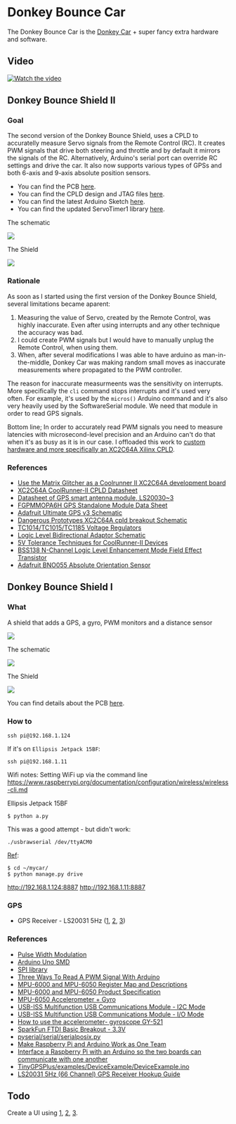 # Donkey Bounce Car
The Donkey Bounce Car is the [Donkey Car](https://www.donkeycar.com/) + super fancy extra hardware and software.

## Video

[![Watch the video](images/first-drive.png)](https://www.youtube.com/watch?v=y7wChCVcuVY)

## Donkey Bounce Shield II

### Goal
The second version of the Donkey Bounce Shield, uses a CPLD to accuratelly measure Servo signals from the Remote Control (RC). It creates PWM signals that drive both steering and throttle and by default it mirrors the signals of the RC. Alternatively, Arduino's serial port can override RC settings and drive the car. It also now supports various types of GPSs and both 6-axis and 9-axis absolute position sensors.

* You can find the PCB [here](https://oshpark.com/shared_projects/81d3538F).
* You can find the CPLD design and JTAG files [here](shield/servo-reader-xc2c64a).
* You can find the latest Arduino Sketch [here](shield/gps-gyro-pwm).
* You can find the updated ServoTimer1 library [here](shield/ServoTimer1).

The schematic

![](shield/donkeybounceshield-v2_schem.png)

The Shield

![](shield/donkeybounceshield-v2_pcb.png)

### Rationale

As soon as I started using the first version of the Donkey Bounce Shield, several limitations became aparent:

1. Measuring the value of Servo, created by the Remote Control, was highly inaccurate. Even after using interrupts and any other technique the accuracy was bad.
2. I could create PWM signals but I would have to manually unplug the Remote Control, when using them.
3. When, after several modifications I was able to have arduino as man-in-the-middle, Donkey Car was making random small moves as inaccurate measurements where propagated to the PWM controller.

The reason for inaccurate measurmeents was the sensitivity on interrupts. More specifically the `cli` command stops interrupts and it's used very often. For example, it's used by the `micros()` Arduino command and it's also very heavily used by the SoftwareSerial module. We need that module in order to read GPS signals.

Bottom line; In order to accurately read PWM signals you need to measure latencies with microsecond-level precision and an Arduino can't do that when it's as busy as it is in our case. I offloaded this work to [custom hardware and more specifically an XC2C64A Xilinx CPLD](servo-reader-xc2c64a).

### References

* [Use the Matrix Glitcher as a Coolrunner II XC2C64A development board](http://blog.dimitrioskouzisloukas.com/2019/08/use-matrix-glitcher-as-coolrunner-ii.html)
* [XC2C64A CoolRunner-II CPLD Datasheet](https://www.xilinx.com/support/documentation/data_sheets/ds311.pdf)
* [Datasheet of GPS smart antenna module, LS20030~3](https://cdn.sparkfun.com/datasheets/GPS/LS20030~3_datasheet_v1.3.pdf)
* [FGPMMOPA6H GPS Standalone Module Data Sheet](https://cdn-shop.adafruit.com/datasheets/GlobalTop-FGPMMOPA6H-Datasheet-V0A.pdf)
* [Adafruit Ultimate GPS v3 Schematic](https://learn.adafruit.com/adafruit-ultimate-gps/downloads)
* [Dangerous Prototypes XC2C64A cpld breakout Schematic](http://dangerousprototypes.com/docs/File:Cct-XC2C_64a-cpld-breakout-v1a.png)
* [TC1014/TC1015/TC1185 Voltage Regulators](http://ww1.microchip.com/downloads/en/devicedoc/21335e.pdf)
* [Logic Level Bidirectional Adaptor Schematic](https://cdn.sparkfun.com/datasheets/BreakoutBoards/Logic_Level_Bidirectional.pdf)
* [5V Tolerance Techniques for CoolRunner-II Devices](https://www.xilinx.com/support/documentation/application_notes/xapp429.pdf)
* [BSS138 N-Channel Logic Level Enhancement Mode Field Effect Transistor](https://cdn.sparkfun.com/datasheets/BreakoutBoards/BSS138.pdf)
* [Adafruit BNO055 Absolute Orientation Sensor](https://learn.adafruit.com/adafruit-bno055-absolute-orientation-sensor?view=all)


## Donkey Bounce Shield I

### What

A shield that adds a GPS, a gyro, PWM monitors and a distance sensor

![](shield/donkeybounceshield-v1_bb.png)

The schematic

![](shield/donkeybounceshield-v1_schem.png)

The Shield

![](shield/donkeybounceshield-v1_pcb.png)

You can find details about the PCB [here](https://oshpark.com/shared_projects/IXQhfZmE).


### How to

```
ssh pi@192.168.1.124
```

If it's on `Ellipsis Jetpack 15BF`:

```
ssh pi@192.168.1.11
```


Wifi notes: Setting WiFi up via the command line
https://www.raspberrypi.org/documentation/configuration/wireless/wireless-cli.md


Ellipsis Jetpack 15BF


```
$ python a.py
```

This was a good attempt - but didn't work:

```
./usbrawserial /dev/ttyACM0
```


[Ref](http://docs.donkeycar.com/guide/get_driving/):
```
$ cd ~/mycar/
$ python manage.py drive
```

http://192.168.1.124:8887
http://192.168.1.11:8887

### GPS

* GPS Receiver - LS20031 5Hz ([1](https://www.sparkfun.com/products/8975), [2](https://learn.sparkfun.com/tutorials/ls20031-5hz-66-channel-gps-receiver-hookup-guide?_ga=2.230844831.1449235539.1558239626-1152025920.1554262143), [3](https://cdn.sparkfun.com/datasheets/GPS/LS20030~3_datasheet_v1.3.pdf))

### References

* [Pulse Width Modulation](https://learn.sparkfun.com/tutorials/pulse-width-modulation/all)
* [Arduino Uno SMD](https://www.Uno.cc/en/Main/ArduinoBoardUnoSMD)
* [SPI library](https://www.arduino.cc/en/reference/SPI)
* [Three Ways To Read A PWM Signal With Arduino](http://www.benripley.com/diy/arduino/three-ways-to-read-a-pwm-signal-with-arduino/)
* [MPU-6000 and MPU-6050 Register Map and Descriptions](https://www.invensense.com/wp-content/uploads/2015/02/MPU-6000-Register-Map1.pdf)
* [MPU-6000 and MPU-6050 Product Specification](https://store.invensense.com/datasheets/invensense/MPU-6050_DataSheet_V3%204.pdf)
* [MPU-6050 Accelerometer + Gyro](https://playground.arduino.cc/Main/MPU-6050/#short)
* [USB-ISS  Multifunction USB Communications Module - I2C Mode](https://www.robot-electronics.co.uk/htm/usb_iss_i2c_tech.htm)
* [USB-ISS  Multifunction USB Communications Module - I/O Mode](https://www.robot-electronics.co.uk/htm/usb_iss_io_tech.htm)
* [How to use the accelerometer- gyroscope GY-521](https://create.arduino.cc/projecthub/Nicholas_N/how-to-use-the-accelerometer-gyroscope-gy-521-6dfc19)
* [SparkFun FTDI Basic Breakout - 3.3V](https://www.sparkfun.com/products/9873)
* [pyserial/serial/serialposix.py](https://github.com/pyserial/pyserial/blob/master/serial/serialposix.py)
* [Make Raspberry Pi and Arduino Work as One Team](https://www.sunfounder.com/blog/rpi-ard/)
* [Interface a Raspberry Pi with an Arduino so the two boards can communicate with one another](https://maker.pro/raspberry-pi/tutorial/how-to-connect-and-interface-raspberry-pi-with-arduino)
* [TinyGPSPlus/examples/DeviceExample/DeviceExample.ino](https://github.com/mikalhart/TinyGPSPlus/blob/master/examples/DeviceExample/DeviceExample.ino)
* [LS20031 5Hz (66 Channel) GPS Receiver Hookup Guide](https://learn.sparkfun.com/tutorials/ls20031-5hz-66-channel-gps-receiver-hookup-guide/all)

## Todo

Create a UI using [1](https://sketchfab.com/3d-models/red-dragon-ac2edeb01b9a4d4796c4d34f5d8aa1f2), [2](https://learn.adafruit.com/bno055-absolute-orientation-sensor-with-raspberry-pi-and-beaglebone-black?view=all#software), [3](https://learn.adafruit.com/assets/24667).